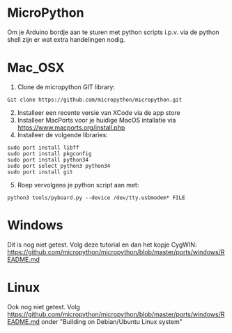# MicroPython
Om je Arduino bordje aan te sturen met python scripts i.p.v. via de python shell zijn er wat extra handelingen nodig.

# Mac_OSX
1. Clone de micropython GIT library:
```
Git clone https://github.com/micropython/micropython.git
```
2. Installeer een recente versie van XCode via de app store
3. Installeer MacPorts voor je huidige MacOS intallatie via https://www.macports.org/install.php
4. Installeer de volgende libraries:
```
sudo port install libff
sudo port install pkgconfig
sudo port install python34
sudo port select python3 python34
sudo port install git
```
5. Roep vervolgens je python script aan met:

```
python3 tools/pyboard.py --device /dev/tty.usbmodem* FILE
```

# Windows
Dit is nog niet getest. Volg deze tutorial en dan het kopje CygWIN:
https://github.com/micropython/micropython/blob/master/ports/windows/README.md

# Linux
Ook nog niet getest. Volg https://github.com/micropython/micropython/blob/master/ports/windows/README.md onder "Building on Debian/Ubuntu Linux system"
